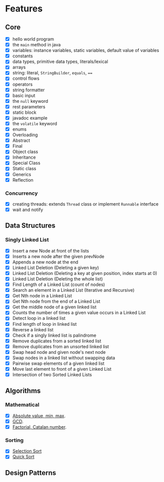 # Features

## Core

- [x] hello world program
- [x] the `main` method in java
- [x] variables: instance variables, static variables, default value of variables
- [x] constants
- [x] data types, primitive data types, literals/lexical
- [x] arrays
- [x] string: literal, `StringBuilder`, `equals`, `==`
- [x] control flows
- [x] operators
- [x] string formatter
- [x] basic input
- [x] the `null` keyword
- [x] rest parameters
- [x] static block
- [x] javadoc example
- [x] the `volatile` keyword
- [x] enums
- [x] Overloading
- [x] Abstract
- [x] Final
- [x] Object class
- [x] Inheritance
- [x] Special Class
- [x] Static class
- [x] Generics
- [x] Reflection

### Concurrency

- [x] creating threads: extends `Thread` class or implement `Runnable` interface
- [x] wait and notify

## Data Structures

### Singly Linked List

- [x] Insert a new Node at front of the lists
- [x] Inserts a new node after the given prevNode
- [x] Appends a new node at the end
- [x] Linked List Deletion (Deleting a given key)
- [x] Linked List Deletion (Deleting a key at given position, index starts at 0)
- [x] Linked List Deletion (Deleting the whole list)
- [x] Find Length of a Linked List (count of nodes)
- [x] Search an element in a Linked List (Iterative and Recursive)
- [x] Get Nth node in a Linked List
- [x] Get Nth node from the end of a Linked List
- [x] Get the middle node of a given linked list
- [x] Counts the number of times a given value occurs in a Linked List
- [x] Detect loop in a linked list
- [x] Find length of loop in linked list
- [x] Reverse a linked list
- [x] Check if a singly linked list is palindrome
- [x] Remove duplicates from a sorted linked list
- [x] Remove duplicates from an unsorted linked list
- [x] Swap head node and given node's next node
- [x] Swap nodes in a linked list without swapping data
- [x] Pairwise swap elements of a given linked list
- [x] Move last element to front of a given Linked List
- [x] Intersection of two Sorted Linked Lists

## Algorithms

### Mathematical

- [x] [Absolute value, min, max](src/main/java/com/rayyounghong/algorithms/mathematical/Absolute.java).
- [x] [GCD](src/main/java/com/rayyounghong/algorithms/mathematical/Gcd.java).
- [x] [Factorial, Catalan number](src/main/java/com/rayyounghong/algorithms/mathematical/PositiveInteger.java).

### Sorting

- [x] [Selection Sort](src/main/java/com/rayyounghong/algorithms/sorting/Selection.java)
- [x] [Quick Sort](src/main/java/com/rayyounghong/algorithms/sorting/Quick.java)

## Design Patterns
